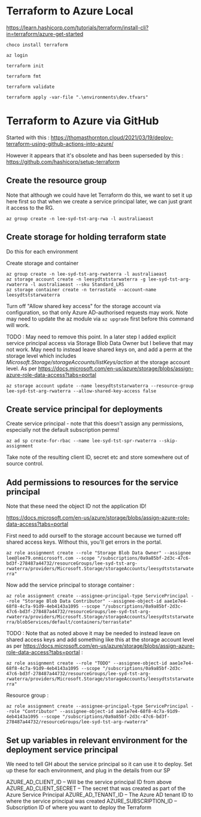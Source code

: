 # Terraform to Azure Local
https://learn.hashicorp.com/tutorials/terraform/install-cli?in=terraform/azure-get-started

`choco install terraform`

`az login`

`terraform init`

`terraform fmt`

`terraform validate`

`terraform apply -var-file ".\environments\dev.tfvars"`

# Terraform to Azure via GitHub
Started with this : https://thomasthornton.cloud/2021/03/19/deploy-terraform-using-github-actions-into-azure/

However it appears that it's obsolete and has been superseded by this : https://github.com/hashicorp/setup-terraform

## Create the resource group
Note that although we could have let Terraform do this, we want to set it up here first so that when we create a service principal later, we can just grant it access to the RG.

`az group create -n lee-syd-tst-arg-rwa -l australiaeast`

## Create storage for holding terraform state
Do this for each environment

Create storage and container

```
az group create -n lee-syd-tst-arg-rwaterra -l australiaeast
az storage account create -n leesydtststarwaterra -g lee-syd-tst-arg-rwaterra -l australiaeast --sku Standard_LRS
az storage container create -n terrastate --account-name leesydtststarwaterra
```

Turn off "Allow shared key access" for the storage account via configuration, so that only Azure AD-authorised requests may work. Note may need to update the az module via `az upgrade` first before this command will work.

TODO : May need to remove this point. In a later step I added explicit service principal access via Storage Blob Data Owner but I believe that may not work. May need to instead leave shared keys on, and add a perm at the storage level which includes *Microsoft.Storage/storageAccounts/listKeys/action* at the storage account level. As per https://docs.microsoft.com/en-us/azure/storage/blobs/assign-azure-role-data-access?tabs=portal

`az storage account update --name leesydtststarwaterra --resource-group lee-syd-tst-arg-rwaterra --allow-shared-key-access false`    

## Create service principal for deployments

Create service principal - note that this doesn't assign any permissions, especially not the default subscription perms!

`az ad sp create-for-rbac --name lee-syd-tst-spr-rwaterra --skip-assignment`

Take note of the resulting client ID, secret etc and store somewhere out of source control.

## Add permissions to resources for the service principal

Note that these need the object ID not the application ID!

https://docs.microsoft.com/en-us/azure/storage/blobs/assign-azure-role-data-access?tabs=portal

First need to add ourself to the storage account because we turned off shared access keys. Without this, you'll get errors in the portal.

`az role assignment create --role "Storage Blob Data Owner" --assignee lee@lee79.onmicrosoft.com --scope "/subscriptions/0a9a85bf-2d3c-47c6-bd3f-278487a44732/resourceGroups/lee-syd-tst-arg-rwaterra/providers/Microsoft.Storage/storageAccounts/leesydtststarwaterra"`

Now add the service principal to storage container :

`az role assignment create --assignee-principal-type ServicePrincipal --role "Storage Blob Data Contributor" --assignee-object-id aae1e7e4-68f8-4c7a-91d9-4eb4143a1095 --scope "/subscriptions/0a9a85bf-2d3c-47c6-bd3f-278487a44732/resourceGroups/lee-syd-tst-arg-rwaterra/providers/Microsoft.Storage/storageAccounts/leesydtststarwaterra/blobServices/default/containers/terrastate"`

TODO : Note that as noted above it may be needed to instead leave on shared access keys and add something like this at the storage account level as per https://docs.microsoft.com/en-us/azure/storage/blobs/assign-azure-role-data-access?tabs=portal :

`az role assignment create --role "TODO" --assignee-object-id aae1e7e4-68f8-4c7a-91d9-4eb4143a1095 --scope "/subscriptions/0a9a85bf-2d3c-47c6-bd3f-278487a44732/resourceGroups/lee-syd-tst-arg-rwaterra/providers/Microsoft.Storage/storageAccounts/leesydtststarwaterra"`

Resource group :

`az role assignment create --assignee-principal-type ServicePrincipal --role "Contributor" --assignee-object-id aae1e7e4-68f8-4c7a-91d9-4eb4143a1095 --scope "/subscriptions/0a9a85bf-2d3c-47c6-bd3f-278487a44732/resourceGroups/lee-syd-tst-arg-rwaterra"`

## Set up variables in relevant environment for the deployment service principal
We need to tell GH about the service principal so it can use it to deploy. Set up these for each environment, and plug in the details from our SP

AZURE_AD_CLIENT_ID – Will be the service principal ID from above
AZURE_AD_CLIENT_SECRET – The secret that was created as part of the Azure Service Principal
AZURE_AD_TENANT_ID – The Azure AD tenant ID to where the service principal was created
AZURE_SUBSCRIPTION_ID – Subscription ID of where you want to deploy the Terraform



